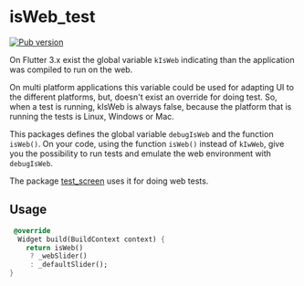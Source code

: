 # isWeb_test

 [![Pub version](https://img.shields.io/pub/v/isweb_test.svg)](https://pub.dev/packages/isweb_test)

On Flutter 3.x exist the global variable `kIsWeb` indicating than the application was compiled to run on the web.

On multi platform applications this variable could be used for adapting UI to the different platforms, but, doesn't exist an override for doing test. So, when a test is running, kIsWeb is always false, because the platform that is running the tests is Linux, Windows or Mac.

This packages defines the global variable `debugIsWeb` and the function `isWeb()`. On your code, using the function `isWeb()` instead of `kIwWeb`, give you the possibility to run tests and emulate the web environment with `debugIsWeb`.

The package [test_screen](https://pub.dev/packages/test_screen) uses it for doing web tests.

## Usage

```dart
 @override
  Widget build(BuildContext context) {
    return isWeb()
     ? _webSlider()
     : _defaultSlider();
}
```
